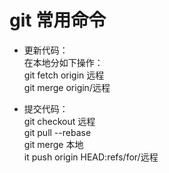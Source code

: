 # git 常用命令

- 更新代码：  
在本地分如下操作：  
git fetch origin 远程  
git merge origin/远程

- 提交代码：  
git checkout 远程  
git pull --rebase  
git merge 本地  
it push origin HEAD:refs/for/远程

